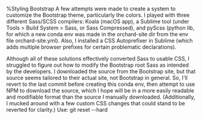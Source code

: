%Styling Bootstrap
A few attempts were made to create a system to customize the Bootstrap theme, particularly the colors.  I played with three different Sass/SCSS compilers: Koala (macOS app), a Sublime tool (under Tools > Build System > Sass, or Sass Compressed), and pyScss (python lib, for which a new conda env was made in the orchard-site dir from the env file orchard-site.yml).  Also, I installed a CSS Autoprefixer in Sublime (which adds multiple browser prefixes for certain problematic declarations).

Although all of these solutions effectively converted Sass to usable CSS, I struggled to figure out how to modify the Bootstrap root Sass as intended by the developers.  I downloaded the source from the Bootstrap site, but that source seems tailored to their actual site, not Bootstrap in general.  So, I'll revert to the last commit before creating this conda env, then attempt to use NPM to download the source, which I hope will be in a more easily readable and modifiable format than the source I manually downloaded.  (Additionally, I mucked around with a few custom CSS changes that could stand to be reverted for clarity.)  Use: git reset --hard